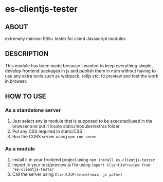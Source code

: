 # es-clientjs-tester
## ABOUT
extremely minimal ES6+ tester for client Javascript modules

## DESCRIPTION
This module has been made because I wanted to keep everything simple, develop frontend packages in js and publish them in npm without having to use any extra tools such as webpack, rolljs etc. to preview and test the work in browser.


## HOW TO USE

### As a standalone server
1. Just select any js module that is supposed to be executed/used in the browser and put it inside static/modules/extras folder
2. Put any CSS required in static/CSS
3. Run the CORS server using `npm run serve`


### As a module
1. Install it in your frontend project using `npm install es-clientjs-tester`
2. Import in your test/preview js file using `import ClientJsPreview from 'es-clientjs-tester`
3. Call the server using `ClientJsPreview(<main js path>)`
